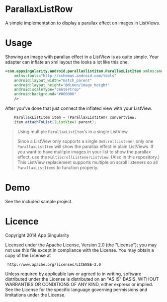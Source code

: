 ParallaxListRow
===============

A simple implementation to display a parallax effect on images in ListViews.

Usage
=====
Showing an image with parallax effect in a ListView is as quite simple.
Your adapter can inflate an xml layout the looks a lot like this one.
```xml
<com.appsingularity.android.parallaxlistitem.ParallaxListItem xmlns:android="http://schemas.android.com/apk/res/android"
    xmlns:tools="http://schemas.android.com/tools"
    android:layout_width="match_parent"
    android:layout_height="@dimen/image_height"
    android:scaleType="centerCrop"
    android:background="#000000"
    />
```
After you've done that just connect the inflated view with your ListView.
```java
    ParallaxListItem item = (ParallaxListItem) convertView;
    item.attachToList((ListView) parent);
```

> Using multiple `ParallaxListItem`'s in a single ListView.
>
> Since a ListView only supports a single `OnScrollListener` only one `ParallaxListItem` will show the parallax effect in plain ListViews.
> If you want to have mulitple images in your list to show the parallax effect, use the `MultiScrollListenerListView`. (Also in this repository.)
> This ListView replacement supports multiple on scroll listeners so all `ParallaxListItem`s to function properly.

Demo
====
See the included sample project.

Licence
=======
 Copyright 2014 App Singularity
 
 Licensed under the Apache License, Version 2.0 (the "License");
 you may not use this file except in compliance with the License.
 You may obtain a copy of the License at
 
     http://www.apache.org/licenses/LICENSE-2.0
 
 Unless required by applicable law or agreed to in writing, software
 distributed under the License is distributed on an "AS IS" BASIS,
 WITHOUT WARRANTIES OR CONDITIONS OF ANY KIND, either express or implied.
 See the License for the specific language governing permissions and
 limitations under the License.
 
